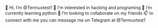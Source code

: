 👋 Hi, I’m @Termuxtest1
👀 I’m interested in hacking and programing
🌱 I’m currently learning python
💞️ I’m looking to collaborate on my friends
📫 to connect with me you can message me on Telegram at @Termuxtest1
